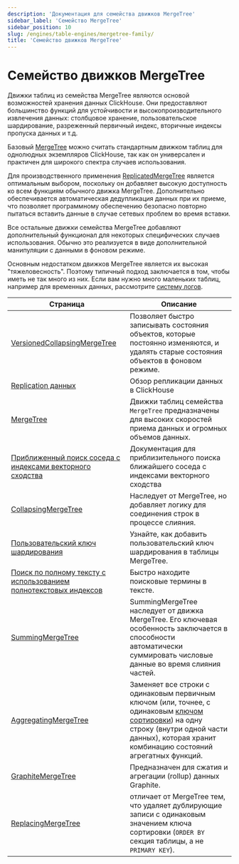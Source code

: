 ```yaml
---
description: 'Документация для семейства движков MergeTree'
sidebar_label: 'Семейство MergeTree'
sidebar_position: 10
slug: /engines/table-engines/mergetree-family/
title: 'Семейство движков MergeTree'
---
```



# Семейство движков MergeTree

Движки таблиц из семейства MergeTree являются основой возможностей хранения данных ClickHouse. Они предоставляют большинство функций для устойчивости и высокопроизводительного извлечения данных: столбцовое хранение, пользовательское шардирование, разреженный первичный индекс, вторичные индексы пропуска данных и т.д.

Базовый [MergeTree](../../../engines/table-engines/mergetree-family/mergetree.md) можно считать стандартным движком таблиц для однолюдных экземпляров ClickHouse, так как он универсален и практичен для широкого спектра случаев использования.

Для производственного применения [ReplicatedMergeTree](../../../engines/table-engines/mergetree-family/replication.md) является оптимальным выбором, поскольку он добавляет высокую доступность ко всем функциям обычного движка MergeTree. Дополнительно обеспечивается автоматическая дедупликация данных при их приеме, что позволяет программному обеспечению безопасно повторно пытаться вставить данные в случае сетевых проблем во время вставки.

Все остальные движки семейства MergeTree добавляют дополнительный функционал для некоторых специфических случаев использования. Обычно это реализуется в виде дополнительной манипуляции с данными в фоновом режиме.

Основным недостатком движков MergeTree является их высокая "тяжеловесность". Поэтому типичный подход заключается в том, чтобы иметь не так много из них. Если вам нужно много маленьких таблиц, например для временных данных, рассмотрите [систему логов](../../../engines/table-engines/log-family/index.md).

<!-- Таблица содержания этой страницы автоматически генерируется 
https://github.com/ClickHouse/clickhouse-docs/blob/main/scripts/autogenerate-table-of-contents.sh
из полей YAML front matter: slug, description, title.

Если вы заметили ошибку, пожалуйста, отредактируйте YML frontmatter самих страниц.
-->
| Страница | Описание |
|-----|-----|
| [VersionedCollapsingMergeTree](/engines/table-engines/mergetree-family/versionedcollapsingmergetree) | Позволяет быстро записывать состояния объектов, которые постоянно изменяются, и удалять старые состояния объектов в фоновом режиме. |
| [Replication данных](/engines/table-engines/mergetree-family/replication) | Обзор репликации данных в ClickHouse |
| [MergeTree](/engines/table-engines/mergetree-family/mergetree) | Движки таблиц семейства `MergeTree` предназначены для высоких скоростей приема данных и огромных объемов данных. |
| [Приближенный поиск соседа с индексами векторного сходства](/engines/table-engines/mergetree-family/annindexes) | Документация для приблизительного поиска ближайшего соседа с индексами векторного сходства |
| [CollapsingMergeTree](/engines/table-engines/mergetree-family/collapsingmergetree) | Наследует от MergeTree, но добавляет логику для соединения строк в процессе слияния. |
| [Пользовательский ключ шардирования](/engines/table-engines/mergetree-family/custom-partitioning-key) | Узнайте, как добавить пользовательский ключ шардирования в таблицы MergeTree. |
| [Поиск по полному тексту с использованием полнотекстовых индексов](/engines/table-engines/mergetree-family/invertedindexes) | Быстро находите поисковые термины в тексте. |
| [SummingMergeTree](/engines/table-engines/mergetree-family/summingmergetree) | SummingMergeTree наследует от движка MergeTree. Его ключевая особенность заключается в способности автоматически суммировать числовые данные во время слияния частей. |
| [AggregatingMergeTree](/engines/table-engines/mergetree-family/aggregatingmergetree) | Заменяет все строки с одинаковым первичным ключом (или, точнее, с одинаковым [ключом сортировки](../../../engines/table-engines/mergetree-family/mergetree.md)) на одну строку (внутри одной части данных), которая хранит комбинацию состояний агрегатных функций. |
| [GraphiteMergeTree](/engines/table-engines/mergetree-family/graphitemergetree) | Предназначен для сжатия и агрегации (rollup) данных Graphite. |
| [ReplacingMergeTree](/engines/table-engines/mergetree-family/replacingmergetree) | отличает от MergeTree тем, что удаляет дублирующие записи с одинаковым значением ключа сортировки (`ORDER BY` секция таблицы, а не `PRIMARY KEY`). |
